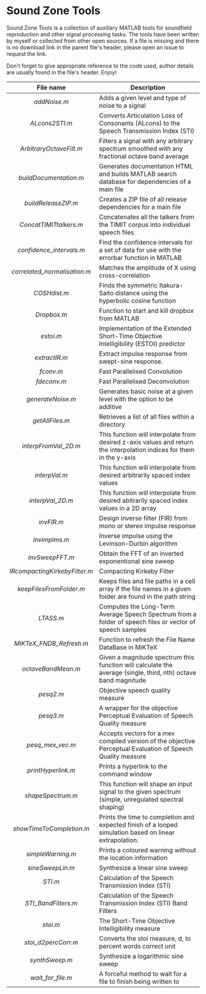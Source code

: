 # Sound Zone Tools
Sound Zone Tools is a collection of auxiliary MATLAB tools for soundfield reproduction and other signal processing tasks. The tools have been written by myself or collected from other open sources. If a file is missing and there is no download link in the parent file's header, please open an issue to request the link.

Don't forget to give appropriate reference to the code used, author details are usually found in the file's header.
Enjoy!

File name | Description
:--------:|------------
_addNoise.m_ | Adds a given level and type of noise to a signal
_ALcons2STI.m_ | Converts Articulation Loss of Consonants (ALcons) to the Speech Transmission Index (STI)
_ArbitraryOctaveFilt.m_ | Filters a signal with any arbitrary spectrum smoothed with any fractional octave band average
_buildDocumentation.m_ | Generates documentation HTML and builds MATLAB search database for dependencies of a main file
_buildReleaseZIP.m_ | Creates a ZIP file of all release dependencies for a main file
_ConcatTIMITtalkers.m_ | Concatenates all the talkers from the TIMIT corpus into individual speech files 
_confidence_intervals.m_ | Find the confidence intervals for a set of data for use with the errorbar function in MATLAB
_correlated_normalisation.m_ | Matches the amplitude of X using cross-correlation
_COSHdist.m_ | Finds the symmetric Itakura-Saito distance using the hyperbolic cosine function
_Dropbox.m_ | Function to start and kill dropbox from MATLAB
_estoi.m_ | Implementation of the Extended Short-Time Objective Intelligibility (ESTOI) predictor
_extractIR.m_ | Extract impulse response from swept-sine response.
_fconv.m_ | Fast Parallelised Convolution
_fdeconv.m_ | Fast Parallelised Deconvolution
_generateNoise.m_ | Generates basic noise at a given level with the option to be additive
_getAllFiles.m_ | Retrieves a list of all files within a directory
_interpFromVal_2D.m_ | This function will interpolate from desired z-axis values and return the interpolation indices for them in the y-axis
_interpVal.m_ | This function will interpolate from desired arbitrarily spaced index values
_interpVal_2D.m_ | This function will interpolate from desired abitrarily spaced index values in a 2D array
_invFIR.m_ | Design inverse filter (FIR) from mono or stereo impulse response
_invimplms.m_ | Inverse impulse using the Levinson-Durbin algorithm
_invSweepFFT.m_ | Obtain the FFT of an inverted exponentional sine sweep
_IRcompactingKirkebyFilter.m_ | Compacting Kirkeby Filter
_keepFilesFromFolder.m_ | Keeps files and file paths in a cell array if the file names in a given folder are found in the path string
_LTASS.m_ | Computes the Long-Term Average Speech Spectrum from a folder of speech files or vector of speech samples
_MiKTeX_FNDB_Refresh.m_ | Function to refresh the File Name DataBase in MiKTeX
_octaveBandMean.m_ | Given a magnitude spectrum this function will calculate the average (single, third, nth) octave band magnitude
_pesq2.m_ | Objective speech quality measure
_pesq3.m_ | A wrapper for the objective Perceptual Evaluation of Speech Quality measure
_pesq_mex_vec.m_ | Accepts vectors for a mex compiled version of the objective Perceptual Evaluation of Speech Quality measure
_printHyperlink.m_ | Prints a hyperlink to the command window
_shapeSpectrum.m_ | This function will shape an input signal to the given spectrum (simple, unregulated spectral shaping)
_showTimeToCompletion.m_ | Prints the time to completion and expected finish of a looped simulation based on linear extrapolation.
_simpleWarning.m_ | Prints a coloured warning without the location information
_sineSweepLin.m_ | Synthesize a linear sine sweep
_STI.m_ | Calculation of the Speech Transmission Index (STI)
_STI_BandFilters.m_ | Calculation of the Speech Transmission Index (STI) Band Filters
_stoi.m_ | The Short-Time Objective Intelligibility measure 
_stoi_d2percCorr.m_ | Converts the stoi measure, d, to percent words correct unit
_synthSweep.m_ | Synthesize a logarithmic sine sweep
_wait_for_file.m_ | A forceful method to wait for a file to finish being written to
